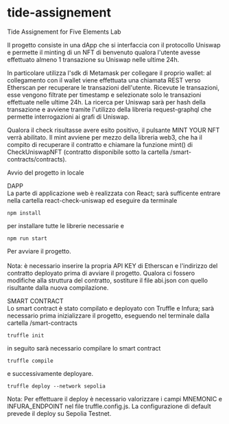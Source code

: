 # tide-assignement
Tide Assignement for Five Elements Lab

Il progetto consiste in una dApp che si interfaccia con il protocollo Uniswap e permette il minting di un NFT di benvenuto qualora l'utente avesse effettuato almeno 1 transazione su Uniswap nelle ultime 24h.

In particolare utilizza l'sdk di Metamask per collegare il proprio wallet: al collegamento con il wallet viene effettuata una chiamata REST verso Etherscan per recuperare le transazioni dell'utente. Ricevute le transazioni, esse vengono filtrate per timestamp e selezionate solo le transazioni effettuate nelle ultime 24h.
La ricerca per Uniswap sarà per hash della transazione e avviene tramite l'utilizzo della libreria request-graphql che permette interrogazioni ai grafi di Uniswap.

Qualora il check risultasse avere esito positivo, il pulsante MINT YOUR NFT verrà abilitato.
Il mint avviene per mezzo della libreria web3, che ha il compito di recuperare il contratto e chiamare la funzione mint() di CheckUniswapNFT (contratto disponibile sotto la cartella /smart-contracts/contracts).

Avvio del progetto in locale 

DAPP<br>
La parte di applicazione web è realizzata con React; sarà sufficente entrare nella cartella react-check-uniswap ed eseguire da terminale

    npm install

per installare tutte le librerie necessarie e

    npm run start

Per avviare il progetto.<br><br>
Nota: è necessario inserire la propria API KEY di Etherscan e l'indirizzo del contratto deployato prima di avviare il progetto. Qualora ci fossero modifiche alla struttura del contratto, sostiture il file abi.json con quello risultante dalla nuova compilazione.
<br>

SMART CONTRACT<br>
Lo smart contract è stato compilato e deployato con Truffle e Infura; sarà necessario prima inizializzare il progetto, eseguendo nel terminale dalla cartella /smart-contracts

    truffle init

in seguito sarà necessario compilare lo smart contract

    truffle compile

e successivamente deployare.

    truffle deploy --network sepolia

Nota: Per effettuare il deploy è necessario valorizzare i campi MNEMONIC e INFURA_ENDPOINT nel file truffle.config.js. La configurazione di default prevede il deploy su Sepolia Testnet.




